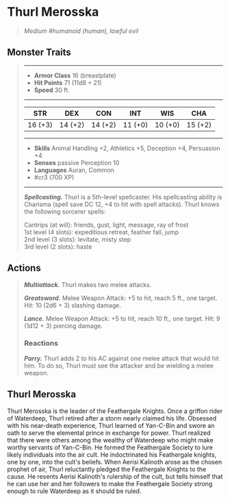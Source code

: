 # Thurl Merosska
>*Medium #humanoid (human), lawful evil*
## Monster Traits
>___
>- **Armor Class** 16 (breastplate)
>- **Hit Points** 71 (11d8 + 21)
>- **Speed** 30 ft.
>___
>|STR|DEX|CON|INT|WIS|CHA|
>|:---:|:---:|:---:|:---:|:---:|:---:|
>|16 (+3)|14 (+2)|14 (+2)|11 (+0)|10 (+0)|15 (+2)|
>___
>- **Skills** Animal Handling +2, Athletics +5, Deception +4, Persuasion +4
>- **Senses** passive Perception 10
>- **Languages** Auran, Common
>- #cr3 (700 XP)
>___
>***Spellcasting.*** Thurl is a 5th-level spellcaster. His spellcasting ability is Charisma (spell save DC 12, +4 to hit with spell attacks). Thurl knows the following sorcerer spells:  
>
>Cantrips (at will): friends, gust, light, message, ray of frost  
>1st level (4 slots): expeditious retreat, feather fall, jump  
>2nd level (3 slots): levitate, misty step  
>3rd level (2 slots): haste  
>
## Actions
>***Multiattack.*** Thurl makes two melee attacks.  
>
>***Greatsword.*** Melee Weapon Attack: +5 to hit, reach 5 ft., one target. Hit: 10 (2d6 + 3) slashing damage.  
>
>***Lance.*** Melee Weapon Attack: +5 to hit, reach 10 ft., one target. Hit: 9 (1d12 + 3) piercing damage.  
>
>### Reactions
>***Parry.*** Thurl adds 2 to his AC against one melee attack that would hit him. To do so, Thurl must see the attacker and be wielding a melee weapon.
## Thurl Merosska
Thurl Merosska is the leader of the Feathergale Knights. Once a griffon rider of Waterdeep, Thurl retired after a storm nearly claimed his life. Obsessed with his near-death experience, Thurl learned of Yan-C-Bin and swore an oath to serve the elemental prince in exchange for power.
Thurl realized that there were others among the wealthy of Waterdeep who might make worthy servants of Yan-C-Bin. He formed the Feathergale Society to lure likely individuals into the air cult. He indoctrinated his Feathergale knights, one by one, into the cult's beliefs.
When Aerisi Kalinoth arose as the chosen prophet of air, Thurl reluctantly pledged the Feathergale Knights to the cause. He resents Aerisi Kalinoth's rulership of the cult, but tells himself that he can use her and her followers to make the Feathergale Society strong enough to rule Waterdeep as it should be ruled.
